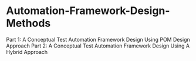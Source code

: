 # Automation-Framework-Design-Methods
Part 1: A Conceptual Test Automation Framework Design Using POM Design Approach
Part 2: A Conceptual Test Automation Framework Design Using A Hybrid Approach
